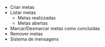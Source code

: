 - Criar metas
- Listar metas
    - Metas realizzadas
    - Metas abertas 
- Marcar/Desmarcar metas como concluidas
- Remover metas
- Sistema de mensagens